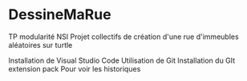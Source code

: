 # DessineMaRue
TP modularité NSI
Projet collectifs de création d'une rue d'immeubles aléatoires sur turtle

Installation de Visual Studio Code
Utilisation de Git
Installation du GIt extension pack Pour voir les historiques
